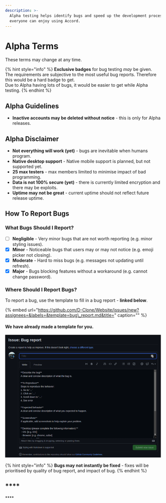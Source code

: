 ```yaml
---
description: >-
  Alpha testing helps identify bugs and speed up the development process, so
  everyone can enjoy using Accord.
---
```


# Alpha Terms

These terms may change at any time.

{% hint style="info" %}
**Exclusive badges** for bug testing _may_ be given. The requirements are subjective to the most useful bug reports. Therefore this would be a hard badge to get.  
Due to Alpha having lots of bugs, it would be easier to get while Alpha testing.
{% endhint %}

## **Alpha Guidelines**

* **Inactive accounts may be deleted without notice** - this is only for Alpha releases.

## **Alpha Disclaimer**

* **Not everything will work \(yet\)** - bugs are inevitable when humans program.
* **Native desktop support** - Native mobile support is planned, but not supported yet. 
* **25 max testers** - max members limited to minimise impact of bad programming.
* **Data is not 100% secure \(yet\)** - there is currently limited encryption and there may be exploits.
* **Uptime may not be great** - current uptime should not reflect future release uptime.

## **How To Report Bugs**

### **What Bugs Should I Report?**

* [ ] **Negligible** - Very minor bugs that are not worth reporting \(e.g. minor styling issues\).
* [x] **Minor** - Noticeable bugs that users may or may not notice \(e.g. emoji picker not closing\).
* [x] **Moderate** - Hard to miss bugs \(e.g. messages not updating until refresh\).
* [x] **Major** - Bugs blocking features without a workaround \(e.g. cannot change password\).

### **Where Should I Report Bugs?**

To report a bug, use the template to fill in a bug report - **linked below**.

{% embed url="https://github.com/D-Clone/Website/issues/new?assignees=&labels=&template=bug\_report.md&title=" caption="" %}

#### **We have already made a template for you.**

![](../.gitbook/assets/image%20%281%29.png)

{% hint style="info" %}
**Bugs may not instantly be fixed** - fixes will be prioritised by quality of bug report, and impact of bug.
{% endhint %}

## \*\*\*\*

\*\*\*\*

